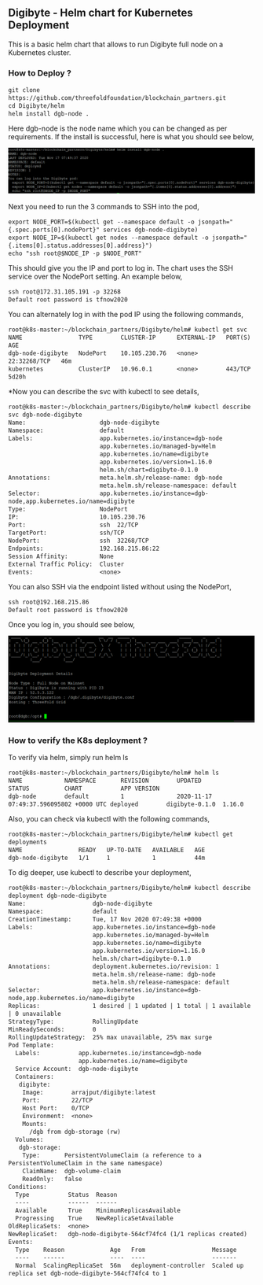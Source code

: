 ## Digibyte - Helm chart for Kubernetes Deployment

This is a basic helm chart that allows to run Digibyte full node on a Kubernetes cluster.

### How to Deploy ?
```
git clone https://github.com/threefoldfoundation/blockchain_partners.git
cd Digibyte/helm
helm install dgb-node .
```
Here dgb-node is the node name which you can be changed as per requirements. If the install is successful, here is what you should see below,

![](../images/helm_deploy_success.png)

Next you need to run the 3 commands to SSH into the pod,
```
export NODE_PORT=$(kubectl get --namespace default -o jsonpath="{.spec.ports[0].nodePort}" services dgb-node-digibyte)
export NODE_IP=$(kubectl get nodes --namespace default -o jsonpath="{.items[0].status.addresses[0].address}")
echo "ssh root@$NODE_IP -p $NODE_PORT"
```
This should give you the IP and port to log in. The chart uses the SSH service over the NodePort setting. An example below,

```
ssh root@172.31.105.191 -p 32268
Default root password is tfnow2020
```
You can alternately log in with the pod IP using the following commands,

```
root@k8s-master:~/blockchain_partners/Digibyte/helm# kubectl get svc
NAME                TYPE        CLUSTER-IP      EXTERNAL-IP   PORT(S)        AGE
dgb-node-digibyte   NodePort    10.105.230.76   <none>        22:32268/TCP   46m
kubernetes          ClusterIP   10.96.0.1       <none>        443/TCP        5d20h
```
*Now you can describe the svc with kubectl to see details,
```
root@k8s-master:~/blockchain_partners/Digibyte/helm# kubectl describe svc dgb-node-digibyte
Name:                     dgb-node-digibyte
Namespace:                default
Labels:                   app.kubernetes.io/instance=dgb-node
                          app.kubernetes.io/managed-by=Helm
                          app.kubernetes.io/name=digibyte
                          app.kubernetes.io/version=1.16.0
                          helm.sh/chart=digibyte-0.1.0
Annotations:              meta.helm.sh/release-name: dgb-node
                          meta.helm.sh/release-namespace: default
Selector:                 app.kubernetes.io/instance=dgb-node,app.kubernetes.io/name=digibyte
Type:                     NodePort
IP:                       10.105.230.76
Port:                     ssh  22/TCP
TargetPort:               ssh/TCP
NodePort:                 ssh  32268/TCP
Endpoints:                192.168.215.86:22
Session Affinity:         None
External Traffic Policy:  Cluster
Events:                   <none>
```

You can also SSH via the endpoint listed without using the NodePort,

```
ssh root@192.168.215.86
Default root password is tfnow2020
```

Once you log in, you should see below,

![dgb_start.png](../images/dgb_start.png)

### How to verify the K8s deployment ?

To verify via helm, simply run helm ls

```
root@k8s-master:~/blockchain_partners/Digibyte/helm# helm ls
NAME            NAMESPACE       REVISION        UPDATED                                 STATUS          CHART           APP VERSION
dgb-node        default         1               2020-11-17 07:49:37.596095802 +0000 UTC deployed        digibyte-0.1.0  1.16.0
```

Also, you can check via kubectl with the following commands,

```
root@k8s-master:~/blockchain_partners/Digibyte/helm# kubectl get deployments
NAME                READY   UP-TO-DATE   AVAILABLE   AGE
dgb-node-digibyte   1/1     1            1           44m

```

To dig deeper, use kubectl to describe your deployment,

```
root@k8s-master:~/blockchain_partners/Digibyte/helm# kubectl describe deployment dgb-node-digibyte
Name:                   dgb-node-digibyte
Namespace:              default
CreationTimestamp:      Tue, 17 Nov 2020 07:49:38 +0000
Labels:                 app.kubernetes.io/instance=dgb-node
                        app.kubernetes.io/managed-by=Helm
                        app.kubernetes.io/name=digibyte
                        app.kubernetes.io/version=1.16.0
                        helm.sh/chart=digibyte-0.1.0
Annotations:            deployment.kubernetes.io/revision: 1
                        meta.helm.sh/release-name: dgb-node
                        meta.helm.sh/release-namespace: default
Selector:               app.kubernetes.io/instance=dgb-node,app.kubernetes.io/name=digibyte
Replicas:               1 desired | 1 updated | 1 total | 1 available | 0 unavailable
StrategyType:           RollingUpdate
MinReadySeconds:        0
RollingUpdateStrategy:  25% max unavailable, 25% max surge
Pod Template:
  Labels:           app.kubernetes.io/instance=dgb-node
                    app.kubernetes.io/name=digibyte
  Service Account:  dgb-node-digibyte
  Containers:
   digibyte:
    Image:        arrajput/digibyte:latest
    Port:         22/TCP
    Host Port:    0/TCP
    Environment:  <none>
    Mounts:
      /dgb from dgb-storage (rw)
  Volumes:
   dgb-storage:
    Type:       PersistentVolumeClaim (a reference to a PersistentVolumeClaim in the same namespace)
    ClaimName:  dgb-volume-claim
    ReadOnly:   false
Conditions:
  Type           Status  Reason
  ----           ------  ------
  Available      True    MinimumReplicasAvailable
  Progressing    True    NewReplicaSetAvailable
OldReplicaSets:  <none>
NewReplicaSet:   dgb-node-digibyte-564cf74fc4 (1/1 replicas created)
Events:
  Type    Reason             Age   From                   Message
  ----    ------             ----  ----                   -------
  Normal  ScalingReplicaSet  56m   deployment-controller  Scaled up replica set dgb-node-digibyte-564cf74fc4 to 1
```




